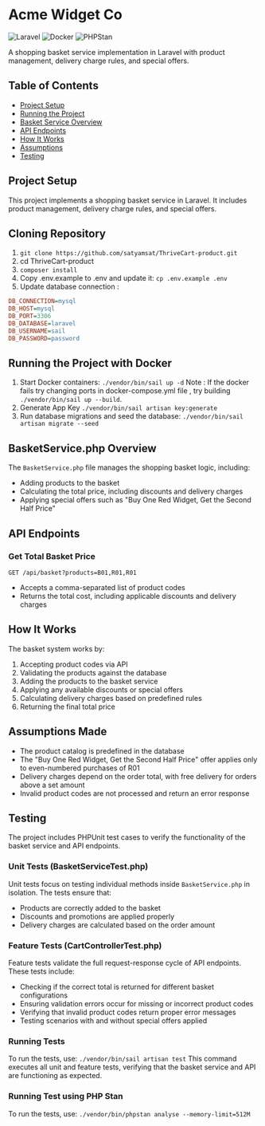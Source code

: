 # Acme Widget Co

![Laravel](https://img.shields.io/badge/Laravel-FF2D20?style=for-the-badge&logo=laravel&logoColor=white) ![Docker](https://img.shields.io/badge/Docker-2CA5E0?style=for-the-badge&logo=docker&logoColor=white)
![PHPStan](https://img.shields.io/badge/PHPStan-8A2BE2?style=for-the-badge)

A shopping basket service implementation in Laravel with product management, delivery charge rules, and special offers.

## Table of Contents
- [Project Setup](#project-setup)
- [Running the Project](#running-the-project-with-docker)
- [Basket Service Overview](#basketservicephp-overview)
- [API Endpoints](#api-endpoints)
- [How It Works](#how-it-works)
- [Assumptions](#assumptions-made)
- [Testing](#testing)

## Project Setup
This project implements a shopping basket service in Laravel. It includes product management, delivery charge rules, and special offers.

## Cloning Repository
1.  ```git clone https://github.com/satyamsat/ThriveCart-product.git```
2. cd ThriveCart-product
3.  ```composer install```
4. Copy .env.example to .env and update it: ```cp .env.example .env```
5. Update database connection : 
```ini
DB_CONNECTION=mysql
DB_HOST=mysql
DB_PORT=3306
DB_DATABASE=laravel
DB_USERNAME=sail
DB_PASSWORD=password
```

## Running the Project with Docker
1. Start Docker containers: ```./vendor/bin/sail up -d```
Note : If the docker fails try changing ports in docker-compose.yml file , try building ```./vendor/bin/sail up --build```.
2. Generate App Key ```./vendor/bin/sail artisan key:generate```
2. Run database migrations and seed the database: ```./vendor/bin/sail artisan migrate --seed```

## BasketService.php Overview
The `BasketService.php` file manages the shopping basket logic, including:
- Adding products to the basket
- Calculating the total price, including discounts and delivery charges
- Applying special offers such as "Buy One Red Widget, Get the Second Half Price"

## API Endpoints
### Get Total Basket Price
```GET /api/basket?products=B01,R01,R01```
- Accepts a comma-separated list of product codes
- Returns the total cost, including applicable discounts and delivery charges

## How It Works
The basket system works by:
1. Accepting product codes via API
2. Validating the products against the database
3. Adding the products to the basket service
4. Applying any available discounts or special offers
5. Calculating delivery charges based on predefined rules
6. Returning the final total price

## Assumptions Made
- The product catalog is predefined in the database
- The "Buy One Red Widget, Get the Second Half Price" offer applies only to even-numbered purchases of R01
- Delivery charges depend on the order total, with free delivery for orders above a set amount
- Invalid product codes are not processed and return an error response

## Testing
The project includes PHPUnit test cases to verify the functionality of the basket service and API endpoints.

### Unit Tests (BasketServiceTest.php)
Unit tests focus on testing individual methods inside `BasketService.php` in isolation. The tests ensure that:
- Products are correctly added to the basket
- Discounts and promotions are applied properly
- Delivery charges are calculated based on the order amount

### Feature Tests (CartControllerTest.php)
Feature tests validate the full request-response cycle of API endpoints. These tests include:
- Checking if the correct total is returned for different basket configurations
- Ensuring validation errors occur for missing or incorrect product codes
- Verifying that invalid product codes return proper error messages
- Testing scenarios with and without special offers applied

### Running Tests
To run the tests, use: ```./vendor/bin/sail artisan test```
This command executes all unit and feature tests, verifying that the basket service and API are functioning as expected.

### Running Test using PHP Stan
To run the tests, use: ```./vendor/bin/phpstan analyse --memory-limit=512M```